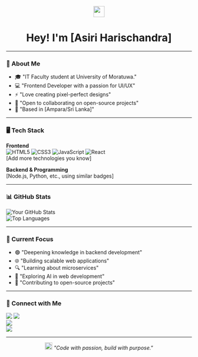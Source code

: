 <div align="center">
  <img src="https://emojis.slackmojis.com/emojis/images/1643514558/5578/wave_hey.gif?1643514558" width="30"/> 
  <h1>Hey! I'm [Asiri Harischandra]</h1>
</div>

---

### 🚀 About Me
- 🎓  "IT Faculty student at University of Moratuwa."
- 💻 "Frontend Developer with a passion for UI/UX"
- ⚡ "Love creating pixel-perfect designs"
- 🤝 "Open to collaborating on open-source projects"
- 📍 "Based in [Ampara/Sri Lanka]"

---

### 🖥️ Tech Stack

**Frontend**  
![HTML5](https://img.shields.io/badge/HTML5-E34F26?style=for-the-badge&logo=html5&logoColor=white) 
![CSS3](https://img.shields.io/badge/CSS3-1572B6?style=for-the-badge&logo=css3&logoColor=white) 
![JavaScript](https://img.shields.io/badge/JavaScript-F7DF1E?style=for-the-badge&logo=javascript&logoColor=black) 
![React](https://img.shields.io/badge/React-61DAFB?style=for-the-badge&logo=react&logoColor=black)  
[Add more technologies you know]

**Backend & Programming**  
[Node.js, Python, etc., using similar badges]

---

### 📊 GitHub Stats
![Your GitHub Stats](https://github-readme-stats.vercel.app/api?username=yourusername&show_icons=true&theme=radical)  
![Top Languages](https://github-readme-stats.vercel.app/api/top-langs/?username=yourusername&layout=compact&theme=radical)

---

### 🎯 Current Focus
- 🟢 "Deepening knowledge in backend development"
- 🌐 "Building scalable web applications"
- 🔍 "Learning about microservices"
- 🤖 "Exploring AI in web development"
- 🌿 "Contributing to open-source projects"

---

### 🤝 Connect with Me
[<img src="https://img.shields.io/badge/LinkedIn-0077B5?style=for-the-badge&logo=linkedin&logoColor=white" />]([https://www.linkedin.com/in/yourprofile](https://www.linkedin.com/in/asiri-harischandra-2209b3305/))  
[<img src="https://img.shields.io/badge/Facebook-1877F2?style=for-the-badge&logo=facebook&logoColor=white" />](https://www.facebook.com/asiri.harischandra)  
[<img src="https://img.shields.io/badge/Instagram-E4405F?style=for-the-badge&logo=instagram&logoColor=white" />](https://www.instagram.com/asiriharischandra/)  
[<img src="https://img.shields.io/badge/Gmail-D14836?style=for-the-badge&logo=gmail&logoColor=white" />](asiriharischandra33@gmil.com)

---

<div align="center">
  <img src="https://emojis.slackmojis.com/emojis/images/1643514068/104/light_bulb.png?1643514068" width="20"/> 
  <i>"Code with passion, build with purpose."</i>
</div>
<!--
<div align="center">
  <img src="https://komarev.com/ghpvc/?username=yourusername&color=purple" alt="Profile views" />
</div>
-->
